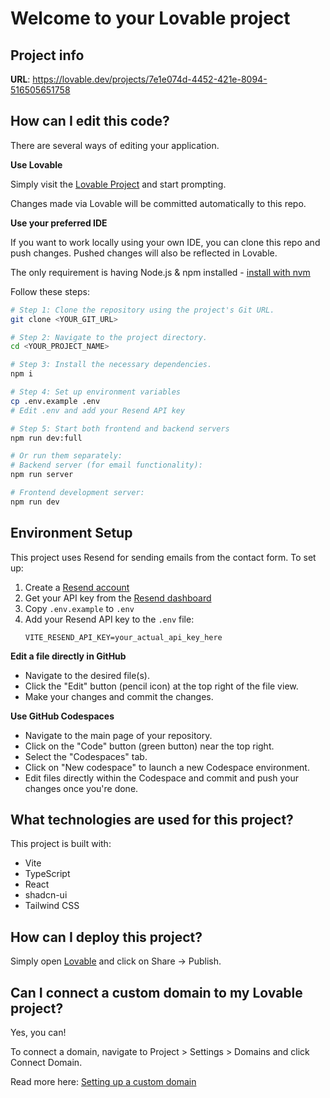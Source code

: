 # Welcome to your Lovable project

## Project info

**URL**: https://lovable.dev/projects/7e1e074d-4452-421e-8094-516505651758

## How can I edit this code?

There are several ways of editing your application.

**Use Lovable**

Simply visit the [Lovable Project](https://lovable.dev/projects/7e1e074d-4452-421e-8094-516505651758) and start prompting.

Changes made via Lovable will be committed automatically to this repo.

**Use your preferred IDE**

If you want to work locally using your own IDE, you can clone this repo and push changes. Pushed changes will also be reflected in Lovable.

The only requirement is having Node.js & npm installed - [install with nvm](https://github.com/nvm-sh/nvm#installing-and-updating)

Follow these steps:

```sh
# Step 1: Clone the repository using the project's Git URL.
git clone <YOUR_GIT_URL>

# Step 2: Navigate to the project directory.
cd <YOUR_PROJECT_NAME>

# Step 3: Install the necessary dependencies.
npm i

# Step 4: Set up environment variables
cp .env.example .env
# Edit .env and add your Resend API key

# Step 5: Start both frontend and backend servers
npm run dev:full

# Or run them separately:
# Backend server (for email functionality):
npm run server

# Frontend development server:
npm run dev
```

## Environment Setup

This project uses Resend for sending emails from the contact form. To set up:

1. Create a [Resend account](https://resend.com)
2. Get your API key from the [Resend dashboard](https://resend.com/api-keys)
3. Copy `.env.example` to `.env`
4. Add your Resend API key to the `.env` file:
   ```
   VITE_RESEND_API_KEY=your_actual_api_key_here
   ```

**Edit a file directly in GitHub**

- Navigate to the desired file(s).
- Click the "Edit" button (pencil icon) at the top right of the file view.
- Make your changes and commit the changes.

**Use GitHub Codespaces**

- Navigate to the main page of your repository.
- Click on the "Code" button (green button) near the top right.
- Select the "Codespaces" tab.
- Click on "New codespace" to launch a new Codespace environment.
- Edit files directly within the Codespace and commit and push your changes once you're done.

## What technologies are used for this project?

This project is built with:

- Vite
- TypeScript
- React
- shadcn-ui
- Tailwind CSS

## How can I deploy this project?

Simply open [Lovable](https://lovable.dev/projects/7e1e074d-4452-421e-8094-516505651758) and click on Share -> Publish.

## Can I connect a custom domain to my Lovable project?

Yes, you can!

To connect a domain, navigate to Project > Settings > Domains and click Connect Domain.

Read more here: [Setting up a custom domain](https://docs.lovable.dev/tips-tricks/custom-domain#step-by-step-guide)
